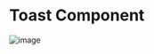 # Toast Component
![image](https://github.com/user-attachments/assets/12a98e60-9539-453b-b2da-5bb3a0b7c5df)
